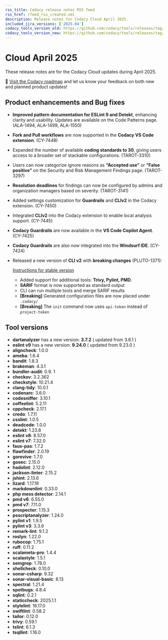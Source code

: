 ```yaml
---
rss_title: Codacy release notes RSS feed
rss_href: /feed_rss_created.xml
description: Release notes for Codacy Cloud April 2025.
included_jira_versions: ['2025.04']
codacy_tools_version_old: https://github.com/codacy/tools/releases/tag/8.0.101
codacy_tools_version_new: https://github.com/codacy/tools/releases/tag/8.2.11-fixdepsversioning.3.c3fc4b0
---
```


# Cloud April 2025

These release notes are for the Codacy Cloud updates during April 2025.

📢 [Visit the Codacy roadmap](https://roadmap.codacy.com) and <span class="skip-vale">let us know</span> your feedback on both new and planned product updates!

## Product enhancements and Bug fixes
- **Improved pattern documentation for ESLint 9 and Detekt**, enhancing clarity and usability. Updates are available on the Code Patterns page. (ALA-1494, ALA-1499, ALA-1550)
- **Fork and Pull workflows** are now supported in the **Codacy VS Code extension**. (CY-7448)
- Expanded the number of available **coding standards to 30**, giving users access to a broader set of stackable configurations. (TAROT-3310)
- Users can now categorize ignore reasons as **“Accepted use”** or **“False positive”** on the Security and Risk Management Findings page. (TAROT-3297)
- **Resolution deadlines** for findings can now be configured by admins and organization managers based on severity. (TAROT-3141)
- Added settings customization for **Guardrails** and **CLIv2** in the Codacy extension. (CY-7450)
- Integrated **CLIv2** into the Codacy extension to enable local analysis support. (CY-7445)
- **Codacy Guardrails** are now available in the **VS Code Copilot Agent**. (CY-7425)
- **Codacy Guardrails** are also now integrated into the **Windsurf IDE**. (CY-7424)
- Released a new version of **CLI v2** with **breaking changes** (PLUTO-1371): 
    
   [Instructions for stable version](https://github.com/codacy/codacy-cli-v2?tab=readme-ov-file#breaking-changes)

  - Added support for additional tools: **Trivy, Pylint, PMD**.
  - **SARIF** format is now supported as standard output
  - CLI can run multiple tools and merge SARIF results
  - **\[Breaking]** Generated configuration files are now placed under `.codacy/`
  - **\[Breaking]** The `init` command now uses `api-token` instead of `project-token`


## Tool versions

-  **dartanalyzer** has a new version: **3.7.2** ( updated from 3.6.1 )
-  **eslint v9** has a new version: **9.24.0** ( updated from 9.23.0 )
-  **aligncheck**: 1.0.0
-  **ameba**: 1.6.4
-  **bandit**: 1.8.3
-  **brakeman**: 4.3.1
-  **bundler-audit**: 0.9. 1
-  **checkov**: 3.2.362
-  **checkstyle**: 10.21.4
-  **clang-tidy**: 10.0.1
-  **codenarc**: 3.6.0
-  **codesniffer**: 3.10.1
-  **coffeelint**: 5.2.11
-  **cppcheck**: 2.17.1
-  **credo**: 1.7.11
-  **csslint**: 1.0.5
-  **deadcode**: 1.0.0
-  **detekt**: 1.23.8
-  **eslint v8**: 8.57.0
-  **eslint v7**: 7.32.0
-  **faux-pas**: 1.7.2
-  **flawfinder**: 2.0.19
-  **gorevive**: 1.7.0
-  **gosec**: 2.15.0
-  **hadolint**: 2.12.0
-  **jackson-linter**: 2.15.2
-  **jshint**: 2.13.6
-  **lizard**: 1.17.19
-  **markdownlint**: 0.33.0
-  **php mess detector**: 2.14.1
-  **pmd v6**: 6.55.0
-  **pmd v7**: 7.11.0
-  **prospector**: 1.15.3
-  **psscriptanalyzer**: 1.24.0
-  **pylint v1**: 1.9.5
-  **pylint v3**: 3.3.6
-  **remark-lint**: 9.1.2
-  **roslyn**: 1.22.0
-  **rubocop**: 1.75.1
-  **ruff**: 0.11.2
-  **scalameta-pro**: 1.4.4
-  **scalastyle**: 1.5.1
-  **semgrep**: 1.78.0
-  **shellcheck**: 0.10.0
-  **sonar-csharp**: 9.32
-  **sonar-visual-basic**: 8.13
-  **spectral**: 1.21.4
-  **spotbugs**: 4.8.4
-  **sqlint**: 0.2.1
-  **staticcheck**: 2025.1.1
-  **stylelint**: 16.17.0
-  **swiftlint**: 0.58.2
-  **tailor**: 0.12.0
-  **trivy**: 0.59.1
-  **tslint**: 6.1.3
-  **tsqllint**: 1.16.0